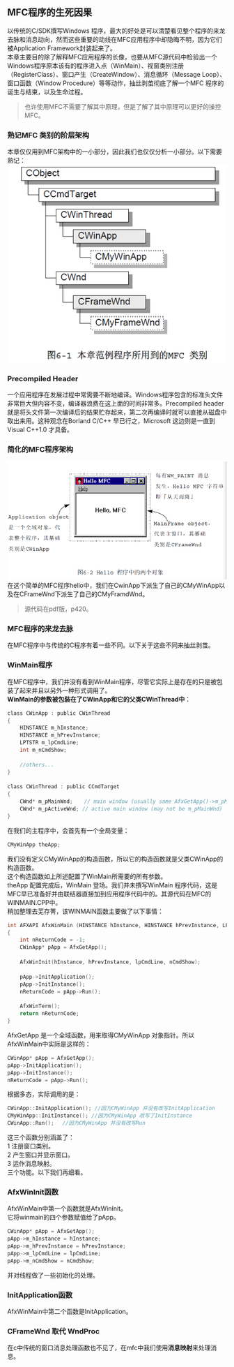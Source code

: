 ## MFC程序的生死因果
以传统的C/SDK撰写Windows 程序，最大的好处是可以清楚看见整个程序的来龙去脉和消息动向，然而这些重要的动线在MFC应用程序中却隐晦不明，因为它们被Application Framework封装起来了。   
本章主要目的除了解释MFC应用程序的长像，也要从MFC源代码中检验出一个Windows程序原本该有的程序进入点（WinMain）、视窗类别注册（RegisterClass）、窗口产生（CreateWindow）、消息循环（Message Loop）、窗口函数（Window Procedure）等等动作，抽丝剥茧彻底了解一个MFC 程序的诞生与结束，以及生命过程。   
> 也许使用MFC不需要了解其中原理，但是了解了其中原理可以更好的操控MFC。   
### 熟记MFC 类别的阶层架构
本章仅仅用到MFC架构中的一小部分，因此我们也仅仅分析一小部分。以下需要熟记：   
![](https://github.com/sii2017/image/blob/master/mfc%E7%9A%84%E4%B8%80%E5%B0%8F%E9%83%A8%E5%88%86.jpg)   
### Precompiled Header
一个应用程序在发展过程中常需要不断地编译。Windows程序包含的标准头文件非常巨大但内容不变，编译器浪费在这上面的时间非常多。Precompiled header 就是将头文件第一次编译后的结果贮存起来，第二次再编译时就可以直接从磁盘中取出来用。这种观念在Borland C/C++ 早已行之，Microsoft 这边则是一直到Visual C++1.0 才具备。    
### 简化的MFC程序架构
![](https://github.com/sii2017/image/blob/master/%E7%AE%80%E5%8C%96%E7%9A%84mfc%E7%A8%8B%E5%BA%8Fhello.jpg)
在这个简单的MFC程序hello中，我们在CwinApp下派生了自己的CMyWinApp以及在CFrameWnd下派生了自己的CMyFramdWnd。   
> 源代码在pdf版，p420。  
### MFC程序的来龙去脉
在MFC程序中与传统的C程序有着一些不同。以下关于这些不同来抽丝剥茧。   
### WinMain程序
在MFC程序中，我们并没有看到WinMain程序，尽管它实际上是存在的只是被包装了起来并且以另外一种形式调用了。   
**WinMain的参数被包装在了CWinApp和它的父类CWinThread中**：  
```c
class CWinApp : public CWinThread   
{   
	HINSTANCE m_hInstance;   
	HINSTANCE m_hPrevInstance;     
	LPTSTR m_lpCmdLine;   
	int m_nCmdShow;	   

	//others...    
}   

class CWinThread : public CCmdTarget   
{   
	CWnd* m_pMainWnd; 　 // main window (usually same AfxGetApp()->m_pMainWnd)   
	CWnd* m_pActiveWnd; // active main window (may not be m_pMainWnd)  
}    
```   
在我们的主程序中，会首先有一个全局变量：  
```c
CMyWinApp theApp;   
```   
我们没有定义CMyWinApp的构造函数，所以它的构造函数就是父类CWinApp的构造函数。  
这个构造函数如上所述配置了WinMain所需要的所有参数。   
theApp 配置完成后，WinMain 登场。我们并未撰写WinMain 程序代码，这是MFC早已准备好并由联结器直接加到应用程序代码中的。其源代码在MFC的WINMAIN.CPP中。  
稍加整理去芜存菁，该WINMAIN函数主要做了以下事情：  
```c
int AFXAPI AfxWinMain (HINSTANCE hInstance, HINSTANCE hPrevInstance, LPTSTR lpCmdLine, int nCmdShow)   
{   
	int nReturnCode = -1;  
	CWinApp* pApp = AfxGetApp();   

	AfxWinInit(hInstance, hPrevInstance, lpCmdLine, nCmdShow);   

	pApp->InitApplication();   
	pApp->InitInstance();   
	nReturnCode = pApp->Run();  

	AfxWinTerm();   
	return nReturnCode;   
}
```
AfxGetApp 是一个全域函数，用来取得CMyWinApp 对象指针。所以AfxWinMain中实际是这样的：  
```c
CWinApp* pApp = AfxGetApp();  
pApp->InitApplication();   
pApp->InitInstance();   
nReturnCode = pApp->Run();   
```   
根据多态，实际调用的是：   
```c
CWinApp::InitApplication(); //因为CMyWinApp 并没有改写InitApplication   
CMyWinApp::InitInstance(); //因为CMyWinApp 改写了InitInstance   
CWinApp::Run(); 　//因为CMyWinApp 并没有改写Run   
```
这三个函数分别涵盖了：  
1 注册窗口类别。  
2 产生窗口并显示窗口。  
3 运作消息映射。   
三个功能。以下我们再细看。    
### AfxWinInit函数
AfxWinMain中第一个函数就是AfxWinInit。  
它将winmain的四个参数赋值给了pApp。   
```c
CWinApp* pApp = AfxGetApp();  
pApp->m_hInstance = hInstance;   
pApp->m_hPrevInstance = hPrevInstance;  
pApp->m_lpCmdLine = lpCmdLine;   
pApp->m_nCmdShow = nCmdShow;  
```   
并对线程做了一些初始化的处理。   
### InitApplication函数
AfxWinMain中第二个函数是InitApplication。  
### CFrameWnd 取代 WndProc
在c中传统的窗口消息处理函数也不见了，在mfc中我们使用**消息映射**来处理消息。   